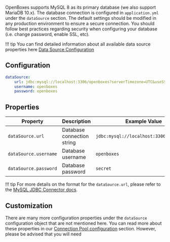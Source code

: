 
OpenBoxes supports MySQL 8 as its primary database (we also support MariaDB 10.x). The database 
connection is configured in `application.yml` under the `dataSource` section. The default settings 
should be modified in any production environment to ensure a secure connection. You should follow 
best practices regarding security when configuring your database (i.e. change password, enable SSL, etc).

!!! tip
    You can find detailed information about all available data source properties here [Data Source Configuration](https://docs.grails.org/latest/guide/conf.html#dataSource)

## Configuration
```yaml title="openboxes.yml"
dataSource:
    url: jdbc:mysql://localhost:3306/openboxes?serverTimezone=UTC&useSSL=false
    username: openboxes
    password: openboxes
```

## Properties

| Property              | Description                      | Example Value |
|-----------------------|--------------------------------|--------------|
| `dataSource.url`      | Database connection string      | `jdbc:mysql://localhost:3306/openboxes` |
| `dataSource.username` | Database username              | `openboxes` |
| `dataSource.password` | Database password              | `secret` |

!!! tip
    For more details on the format for the `dataSource.url`, please refer to the 
    [MySQL JDBC Connector docs](https://dev.mysql.com/doc/connector-j/en/connector-j-reference-jdbc-url-format.html).


## Customization
There are many more configuration properties under the `dataSource` configuration object that are not
mentioned here. You can read more about these properties in our 
[Connection Pool configuration](connection-pool.md) section. However, please be advised that you 
will need 



